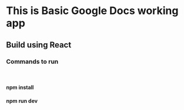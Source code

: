 <h1>This is Basic Google Docs working app</h1>

<h2>Build using React</h2>

<h3>Commands to run</h3>
<br/>
<h4>npm install</h4>
<h4>npm run dev</h4>
